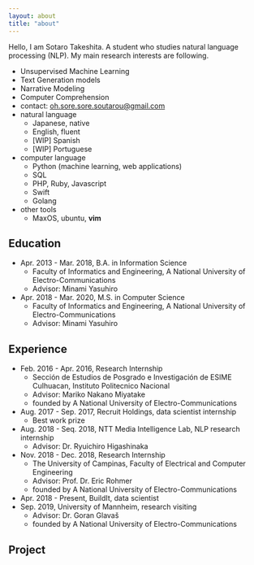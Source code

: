 ```yaml
---
layout: about
title: "about"
---
```


Hello, I am Sotaro Takeshita. A student who studies natural language processing (NLP).
My main research interests are following.

- Unsupervised Machine Learning
- Text Generation models
- Narrative Modeling
- Computer Comprehension
- contact: oh.sore.sore.soutarou@gmail.com
- natural language
  - Japanese, native
  - English, fluent
  - \[WIP\] Spanish
  - \[WIP\] Portuguese
- computer language
  - Python (machine learning, web applications)
  - SQL
  - PHP, Ruby, Javascript
  - Swift
  - Golang
- other tools
  - MaxOS, ubuntu, **vim**


## Education

- Apr. 2013 - Mar. 2018, B.A. in Information Science
  - Faculty of Informatics and Engineering, A National University of Electro-Communications
  - Advisor: Minami Yasuhiro
- Apr. 2018 - Mar. 2020, M.S. in Computer Science
  - Faculty of Informatics and Engineering, A National University of Electro-Communications
  - Advisor: Minami Yasuhiro

## Experience
- Feb. 2016 - Apr. 2016, Research Internship
  -   Sección de Estudios de Posgrado e Investigación de ESIME Culhuacan, Instituto Politecnico Nacional
  -   Advisor: Mariko Nakano Miyatake
  -   founded by A National University of Electro-Communications
- Aug. 2017 - Sep. 2017, Recruit Holdings, data scientist internship
  -   Best work prize
- Aug. 2018 - Seq. 2018, NTT Media Intelligence Lab, NLP research internship
  - Advisor: Dr. Ryuichiro Higashinaka
- Nov. 2018 - Dec. 2018, Research Internship
  - The University of Campinas, Faculty of Electrical and Computer Engineering
  - Advisor: Prof. Dr. Eric Rohmer
  - founded by A National University of Electro-Communications
- Apr. 2018 - Present, BuildIt, data scientist
- Sep. 2019, University of Mannheim, research visiting
  - Advisor: Dr. Goran Glavaš
  - founded by A National University of Electro-Communications


## Project
